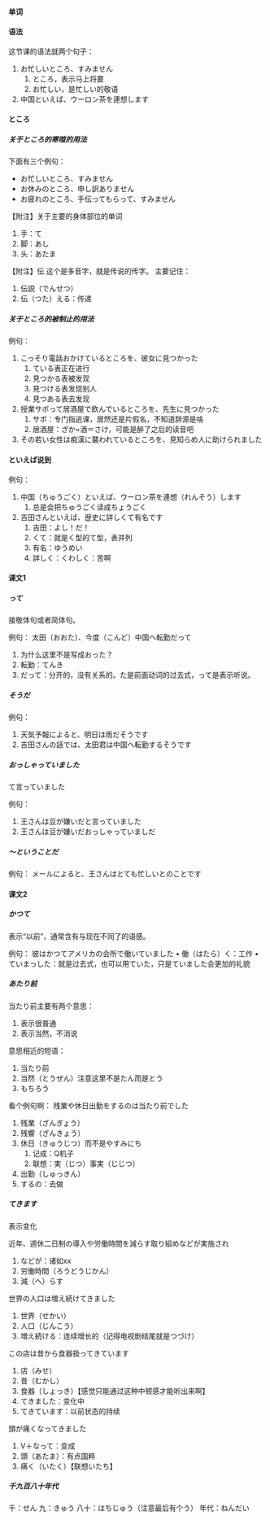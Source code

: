 #### 单词



#### 语法
这节课的语法就两个句子：
1. お忙しいところ、すみません
    1. ところ，表示马上将要 
    2. お忙しい，是忙しい的敬语
2. 中国といえば、ウーロン茶を連想します


#### ところ
##### 关于ところ的寒暄的用法

下面有三个例句：
* お忙しいところ、すみません
* お休みのところ、申し訳ありません
* お疲れのところ、手伝ってもらって、すみません


【附注】关于主要的身体部位的单词
1.	手：て
2.	脚：あし
3.	头：あたま


【附注】伝
这个是多音字，就是传说的传字。
主要记住：
1.	伝説（でんせつ）
2.	伝（つた）える：传递

##### 关于ところ的被制止的用法
例句：
1. こっそり電話おかけているところを、彼女に見つかった
    1. ている表正在进行
    2.	見つかる表被发现
    3.	見つける表发现别人
    4.	見つある表去发现
2.	授業サボって居酒屋で飲んでいるところを、先生に見つかった
    1.	サボ：专门指逃课，居然还是片假名，不知道辞源是啥
    2.	居酒屋：ざか=酒＝さけ，可能是醉了之后的读音吧
3.	その若い女性は痴漢に襲われているところを、見知らめ人に助けられました

#### といえば说到

例句：
1.	中国（ちゅうごく）といえば、ウーロン茶を連想（れんそう）します
    1.	总是会把ちゅうごく读成ちょうごく
2.	吉田さんといえば、歴史に詳しくて有名です
    1.	吉田：よし！だ！
    2.	くて：就是く型的て型，表并列
    3.	有名：ゆうめい
    4.	詳しく：くわしく：苦啊


#### 课文1
##### って

接敬体句或者简体句。

例句：
太田（おおた）、今度（こんど）中国へ転勤だって
1.	为什么这里不是写成おった？
2.	転勤：てんき
3.	だって：分开的，没有关系的。た是前面动词的过去式，って是表示听说。

##### そうだ

例句：
1.	天気予報によると、明日は雨だそうです
2.	吉田さんの話では、太田君は中国へ転勤するそうです



##### おっしゃっていました
て言っていました

例句：
1.	王さんは豆が嫌いだと言っていました
2.	王さんは豆が嫌いだおっしゃっていましだ

##### 〜ということだ

例句：
メールによると、王さんはとても忙しいとのことです



#### 课文2

##### かつて

表示“以前”，通常含有与现在不同了的语感。

例句：
彼はかつてアメリカの会所で働いていました
• 働（はたら）く：工作
• ていまっした：就是过去式，也可以用ていた，只是ていました会更加的礼貌

##### あたり前

当たり前主要有两个意思：
1. 表示很普通
2. 表示当然，不消说

意思相近的短语：
1. 当たり前
2. 当然（とうぜん）注意这里不是たん而是とう
3. もちろう


看个例句啊：
残業や休日出勤をするのは当たり前でした

1. 残業（ざんぎょう）
2. 残響（ざんきょう）
3. 休日（きゅうじつ）而不是やすみにち
    1. 记成：Q机子
    2. 联想：実（じつ）事実（じじつ）
4. 出勤（しゅっきん）
5. するの：去做


##### てきます

表示变化

近年、週休二日制の導入や労働時間を減らす取り組めなどが実施され
1.	などが：诸如xx
2.	労働時間（ろうどうじかん）
3.	減（へ）らす

世界の人口は増え続けてきました
1.	世界（せかい）
2.	人口（じんこう）
3.	増え続ける：连续增长的（记得电视剧结尾就是つづけ）

この店は昔から食器扱ってきています
1.	店（みせ）
2.	昔（むかし）
3.	食器（しょっき）【感觉只能通过这种中顿感才能听出来啊】
4.	てきました：变化中
5.	てきています：以前状态的持续


頭が痛くなってきました
1.	V＋なって：变成
2.	頭（あたま）：有点国粹
3.	痛く（いたく）【联想いたち】

##### 千九百八十年代

千：せん
九：きゅう
八十：はちじゅう（注意最后有个う）
年代：ねんだい

